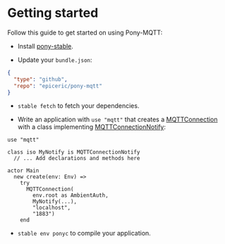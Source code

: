 # Getting started

Follow this guide to get started on using Pony-MQTT:

* Install
[pony-stable](https://github.com/ponylang/pony-stable).

* Update your `bundle.json`:

```json
{
  "type": "github",
  "repo": "epiceric/pony-mqtt"
}
```

* `stable fetch` to fetch your dependencies.

* Write an application with `use "mqtt"` that creates a
[MQTTConnection](//classes/actor-mqttconnection.md)
with a class implementing
[MQTTConnectionNotify](//classes/interface-mqttconnectionnotify.md):

```pony
use "mqtt"

class iso MyNotify is MQTTConnectionNotify
  // ... Add declarations and methods here

actor Main
  new create(env: Env) =>
    try
      MQTTConnection(
        env.root as AmbientAuth,
        MyNotify(...),
        "localhost",
        "1883")
    end
```

* `stable env ponyc` to compile your application.
